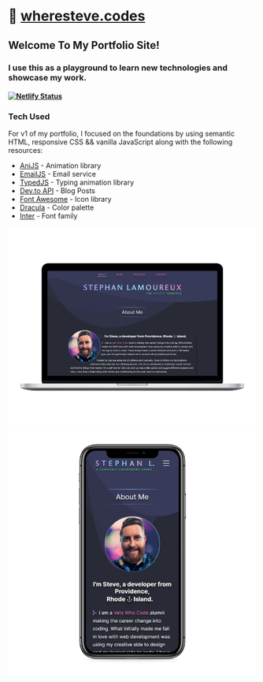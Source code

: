 # 🔗 [wheresteve.codes](https://wheresteve.codes/)

## Welcome To My Portfolio Site!

### I use this as a playground to learn new technologies and showcase my work.

#### [![Netlify Status](https://api.netlify.com/api/v1/badges/a19fb031-1095-4149-84a8-7daffcc71542/deploy-status)](https://app.netlify.com/sites/stephanlamoureux/deploys)

<div>
  <h3 class="about-header">Tech Used</h3>
		<p class="about-p">
		For v1 of my portfolio, I focused on the foundations by using semantic HTML, responsive CSS && vanilla JavaScript along with the following resources:
		</p>
			<ul>
				<li><a href="https://anijs.github.io/">AniJS</a> - Animation library</li>
				<li><a href="https://www.emailjs.com/">EmailJS</a> - Email service</li>
				<li><a href="https://mattboldt.com/demos/typed-js/">TypedJS</a> - Typing animation library</li>
				<li><a href="https://developers.forem.com/api/">Dev.to API</a> - Blog Posts</li>
				<li><a href="https://fontawesome.com/">Font	Awesome</a> - Icon library </li>
				<li><a href="https://draculatheme.com/contribute#color-palette">Dracula</a> - Color palette</li>
				<li><a href="https://rsms.me/inter/">Inter</a> - Font family</li>
			</ul>
</div>
        
<div align="center">
<img src="/assets/images/screenshots/laptop-mockup.png" alt="Portfolio mockup on laptops">
<img src="/assets/images/screenshots/iphone-mockup.png" alt="Portfolio mockup on iphone">
</div>
